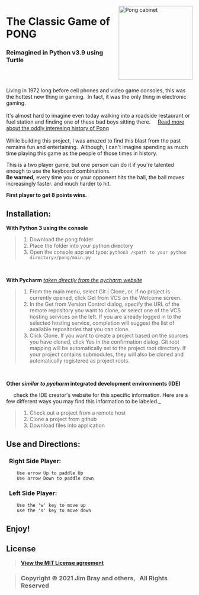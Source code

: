 [<img src="https://upload.wikimedia.org/wikipedia/commons/3/32/Signed_Pong_Cabinet.jpg" align="right" alt="Pong cabinet" width="200">](https://en.wikipedia.org/wiki/Pong)

# The Classic Game of PONG
### Reimagined in Python v3.9 using Turtle
<br/> 
<br/>


Living in 1972 long before cell phones and video game consoles, this was the hottest new thing in gaming.&nbsp;&nbsp;In fact, it was the only thing in electronic gaming. <br><br>It's almost hard to imagine even today walking into a roadside restaurant or fuel station and finding one of these bad boys sitting there.&nbsp;&nbsp;&nbsp;&nbsp; [Read more about the oddly interesing history of Pong](https://en.wikipedia.org/wiki/Pong) <br/> <br/> 
While building this project, I was amazed to find this blast from the past remains fun and entertaining.
&nbsp;Although, I can't imagine spending as much time playing this game as the people of those times in history. 


This is a two player game, but one person can do it if you're talented enough to use the keyboard combinations. <br/>**Be warned,** every time you or your opponent hits the ball, the ball moves increasingly faster.
and much harder to hit.

**First player to get 8 points wins.**

## Installation:

**With Python 3 using the console**
>1. Download the pong folder 
>2. Place the folder into your python directory
>3. Open the console app and type: `python3 /<path to your python directory>/pong/main.py`

<br/>

**With Pycharm**
[_taken directly from the pycharm website_](https://www.jetbrains.com/help/pycharm/set-up-a-git-repository.html#put-existing-project-under-Git)

>1. From the main menu, select Git | Clone, or, if no project is currently opened, click Get from VCS on the Welcome screen.
>2. In the Get from Version Control dialog, specify the URL of the remote repository you want to clone, or select one of the VCS hosting services on the left.
>If you are already logged in to the selected hosting service, completion will suggest the list of available repositories that you can clone.
>3. Click Clone. If you want to create a project based on the sources you have cloned, click Yes in the confirmation dialog. Git root mapping will be automatically set to the project root directory.
>If your project contains submodules, they will also be cloned and automatically registered as project roots.

<br>

**Other _similar to pycharm_ integrated development environments (IDE)**

&nbsp;&nbsp;&nbsp;&nbsp; check the IDE creator's website for this specific information. Here are a few different ways you may find this information to be labeled._
>1. Check out a project from a remote host
>2. Clone a project from github
>3. Download files into application



## Use and Directions:

### &nbsp; Right Side Player:

        Use arrow Up to paddle Up
        Use arrow Down to paddle down


### &nbsp; Left Side Player: 

        Use the 'w' key to move up
        use the 's' key to move down


## Enjoy!

## License

>**[View the MIT License agreement](LICENSE.md)**

>###     Copyright © 2021 Jim Bray and others,  &nbsp; All Rights Reserved
